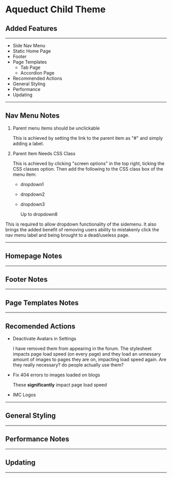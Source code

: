 # Aqueduct Child Theme

## Added Features
---
* Side Nav Menu
* Static Home Page
* Footer
* Page Templates
    * Tab Page
    * Accordion Page
* Recommended Actions
* General Styling
* Performance
* Updating

---
## Nav Menu Notes
1. Parent menu items should be unclickable

    This is achieved by setting the link to the parent item as "#" and simply adding a label.

2. Parent Item Needs CSS Class

    This is achieved by clicking "screen options" in the top right, ticking the CSS classes option. Then add the following to the CSS class box of the menu item:

    * dropdown1
    * dropdown2
    * dropdown3

        Up to dropdown8

This is required to allow dropdown functionality of the sidemenu. It also brings the added benefit of removing users ability to mistakenly click the nav menu label and being brought to a dead/useless page.

---

## Homepage Notes

---

## Footer Notes

---

## Page Templates Notes

---

## Recomended Actions
* Deactivate Avatars in Settings
    
    I have removed them from appearing in the forum. The stylesheet impacts page load speed (on every page) and they load an unnessary amount of images to pages they are on, impacting load speed again. Are they really necessary? do people actually use them?

* Fix 404 errors to images loaded on blogs

    These __significantly__ impact page load speed

* IMC Logos
---

## General Styling

---

## Performance Notes

---

## Updating

---